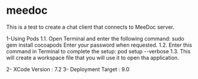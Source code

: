 # meedoc
This is a test to create a chat client that connects to MeeDoc server.

1-Using Pods
1.1. Open Terminal and enter the following command:
sudo gem install cocoapods
Enter your password when requested.
1.2. Enter this command in Terminal to complete the setup:
pod setup --verbose
1.3. This will create a workspace file that you will use it to open tha application.

2- XCode Version : 7.2
3- Deployment Target : 9.0
